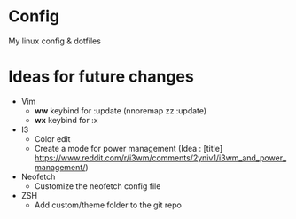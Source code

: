 # Config
My linux config &amp; dotfiles

# Ideas for future changes
- Vim
    - **ww** keybind for :update (nnoremap zz :update<cr>)
    - **wx** keybind for :x
- I3
    - Color edit
    - Create a mode for power management (Idea : [title] https://www.reddit.com/r/i3wm/comments/2yniv1/i3wm_and_power_management/)
- Neofetch
    - Customize the neofetch config file
- ZSH
    - Add custom/theme folder to the git repo

